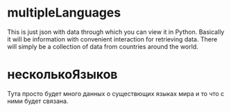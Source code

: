 # multipleLanguages
This is just json with data through which you can view it in Python. Basically it will be information with convenient interaction for retrieving data. There will simply be a collection of data from countries around the world.

# несколькоЯзыков
Тута просто будет много данных о существющих языках мира и то что с ними будет связана.
